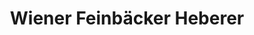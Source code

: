 ---
title: "Wiener Feinbäcker Heberer"
url: /dresden/wiener-feinbaecker-heberer-schlossstrasse/
shop: Bäckerei
---